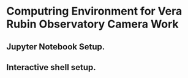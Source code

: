 # Computring Environment for Vera Rubin Observatory Camera Work


## Jupyter Notebook Setup.

## Interactive shell setup.
